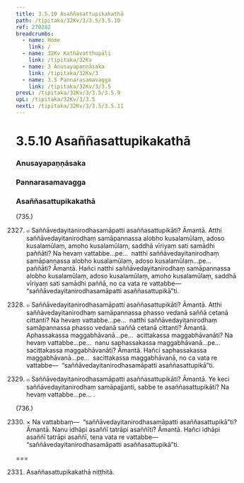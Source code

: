 ```yaml
---
title: 3.5.10 Asaññasattupikakathā
path: /tipitaka/32Kv/3/3.5/3.5.10
ref: 270282
breadcrumbs:
  - name: Home
    link: /
  - name: 32Kv Kathāvatthupāḷi
    link: /tipitaka/32Kv
  - name: 3 Anusayapaṇṇāsaka
    link: /tipitaka/32Kv/3
  - name: 3.5 Pannarasamavagga
    link: /tipitaka/32Kv/3/3.5
prevL: /tipitaka/32Kv/3/3.5/3.5.9
upL: /tipitaka/32Kv/3/3.5
nextL: /tipitaka/32Kv/3/3.5/3.5.11
---
```


# 3.5.10 Asaññasattupikakathā

### Anusayapaṇṇāsaka

### Pannarasamavagga

### Asaññasattupikakathā

(735.)

2327. ๐ Saññāvedayitanirodhasamāpatti asaññasattupikāti? Āmantā. Atthi saññāvedayitanirodhaṃ samāpannassa alobho kusalamūlaṃ, adoso kusalamūlaṃ, amoho kusalamūlaṃ, saddhā vīriyaṃ sati samādhi paññāti? Na hevaṃ vattabbe…pe…  natthi saññāvedayitanirodhaṃ samāpannassa alobho kusalamūlaṃ, adoso kusalamūlaṃ…pe…  paññāti? Āmantā. Hañci natthi saññāvedayitanirodhaṃ samāpannassa alobho kusalamūlaṃ, adoso kusalamūlaṃ, amoho kusalamūlaṃ, saddhā vīriyaṃ sati samādhi paññā, no ca vata re vattabbe—  “saññāvedayitanirodhasamāpatti asaññasattupikā”ti.

2328. ๐ Saññāvedayitanirodhasamāpatti asaññasattupikāti? Āmantā. Atthi saññāvedayitanirodhaṃ samāpannassa phasso vedanā saññā cetanā cittanti? Na hevaṃ vattabbe…pe…  natthi saññāvedayitanirodhaṃ samāpannassa phasso vedanā saññā cetanā cittanti? Āmantā. Aphassakassa maggabhāvanā…pe…  acittakassa maggabhāvanāti? Na hevaṃ vattabbe…pe…  nanu saphassakassa maggabhāvanā…pe…  sacittakassa maggabhāvanāti? Āmantā. Hañci saphassakassa maggabhāvanā…pe…  sacittakassa maggabhāvanā, no ca vata re vattabbe—  “saññāvedayitanirodhasamāpatti asaññasattupikā”ti.

2329. ๐ Saññāvedayitanirodhasamāpatti asaññasattupikāti? Āmantā. Ye keci saññāvedayitanirodhaṃ samāpajjanti, sabbe te asaññasattupikāti? Na hevaṃ vattabbe…pe… .

(736.)

2330. × Na vattabbaṃ—  “saññāvedayitanirodhasamāpatti asaññasattupikā”ti? Āmantā. Nanu idhāpi asaññī tatrāpi asaññīti? Āmantā. Hañci idhāpi asaññī tatrāpi asaññī, tena vata re vattabbe—  “saññāvedayitanirodhasamāpatti asaññasattupikā”ti.

===

2331. Asaññasattupikakathā niṭṭhitā.




